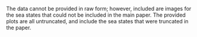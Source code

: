 The data cannot be provided in raw form; however, included are images for the sea states that could not be included in the main paper.
The provided plots are all untruncated, and include the sea states that were truncated in the paper.